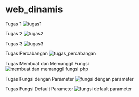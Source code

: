 # web_dinamis
Tugas 1
![tugas1](https://user-images.githubusercontent.com/73781686/97809503-d7c01680-1c9f-11eb-890e-ab44f5127df3.png)

Tugas 2
![tugas2](https://user-images.githubusercontent.com/73781686/97809578-371e2680-1ca0-11eb-845b-de2d00c72023.png)

Tugas 3
![tugas3](https://user-images.githubusercontent.com/73781686/97809597-65036b00-1ca0-11eb-894a-1fdd38a8e969.png)

Tugas Percabangan
![tugas_percabangan](https://user-images.githubusercontent.com/73781686/99186282-d30c5f80-2781-11eb-863d-4b110f727108.png)

Tugas Membuat dan Memanggil Fungsi
![membuat dan memanggil fungsi php](https://user-images.githubusercontent.com/73781686/100542368-0cfa5d00-327c-11eb-9a53-f677db02191a.png)

Tugas Fungsi dengan Parameter
![fungsi dengan parameter](https://user-images.githubusercontent.com/73781686/100542456-885c0e80-327c-11eb-8a02-36e795e3375f.png)

Tugas Fungsi Default Parameter
![fungsi default parameter](https://user-images.githubusercontent.com/73781686/100542492-bd686100-327c-11eb-9e7f-1ab74aeaa040.png)

